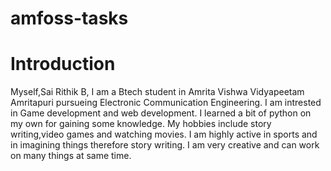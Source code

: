 # amfoss-tasks
# Introduction
Myself,Sai Rithik B, I am a Btech student in Amrita Vishwa Vidyapeetam Amritapuri pursueing Electronic Communication Engineering. I am intrested in Game development and web development. I learned a bit of python on my own for gaining some knowledge. My hobbies include story writing,video games and watching movies. I am highly active in sports and in imagining things therefore story writing. I am very creative and can work on many things at same time. 

